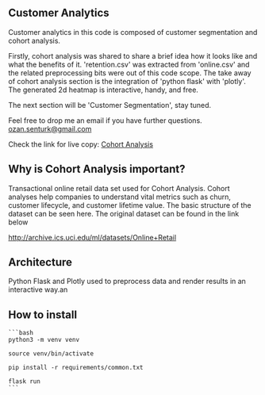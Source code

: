 ## Customer Analytics

Customer analytics in this code is composed of customer segmentation and cohort analysis.

Firstly, cohort analysis was shared to share a brief idea how it looks like and what the
benefits of it. 'retention.csv' was extracted from 'online.csv' and the related preprocessing
bits were out of this code scope. The take away of cohort analysis section is the integration of
'python flask' with 'plotly'. The generated 2d heatmap is interactive, handy, and free.

The next section will be 'Customer Segmentation', stay tuned.

Feel free to drop me an email if you have further questions.
ozan.senturk@gmail.com

Check the link for live copy:
[Cohort Analysis](http://analyticai.co.uk:8080/cohort)

## Why is Cohort Analysis important?

Transactional online retail data set used for Cohort Analysis.
Cohort analyses help companies to understand vital metrics such as churn,
customer lifecycle, and customer lifetime value. The basic structure of
the dataset can be seen here. The original dataset can be found in the link below

http://archive.ics.uci.edu/ml/datasets/Online+Retail

## Architecture
Python Flask and Plotly used to preprocess data and render results in an interactive way.an

## How to install

    ```bash
    python3 -m venv venv

    source venv/bin/activate

    pip install -r requirements/common.txt

    flask run
    ```

